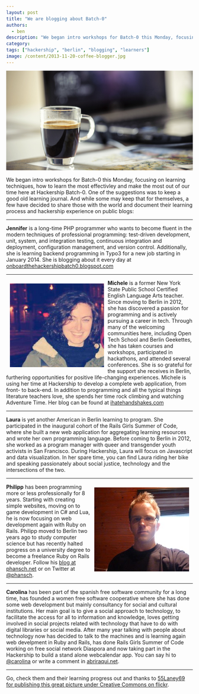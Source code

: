 ```yaml
---
layout: post
title: "We are blogging about Batch-0"
authors:
  - ben
description: "We began intro workshops for Batch-0 this Monday, focusing on learning techniques, how to learn the most effectivley and make the most out of our time here at Hackership Batch-0. One of the suggestions was to keep a good old learning journal. And while some may keep that for themselves, a few have decided to share those with the world and document their learning process and hackership experience on public blogs."
category: 
tags: ["hackership", "berlin", "blogging", "learners"]
image: /content/2013-11-20-coffee-blogger.jpg
---
```


![Blogging with Coffee](/content/2013-11-20-coffee-blogger.jpg)

We began intro workshops for Batch-0 this Monday, focusing on learning techniques, how to learn the most effectivley and make the most out of our time here at Hackership Batch-0. One of the suggestions was to keep a good old learning journal. And while some may keep that for themselves, a few have decided to share those with the world and document their learning process and hackership experience on public blogs:

---

**Jennifer** is a long-time PHP programmer who wants to become fluent in the modern techniques of professional programming: test-driven development, unit, system, and integration testing, continuous integration and deployment, configuration management, and version control.  Additionally, she is learning backend programming in Typo3 for a new job starting in January 2014. She is blogging about it every day at [onboardthehackershipbatch0.blogspot.com](http://onboardthehackershipbatch0.blogspot.com/)

---


<img src="/content/2013-11-20-sheley.png" style="float:left; margin: 10px;" alt="Picture of Michele"> **Michele** is a former New York State Public School Certified English Language Arts teacher. Since moving to Berlin in 2012, she has discovered a passion for programming and is actively pursuing a career in tech. Through many of the welcoming communities here, including Open Tech School and Berlin Geekettes, she has taken courses and workshops, participated in hackathons, and attended several conferences. She is so grateful for the support she receives in Berlin, furthering opportunities for positive life-changing experiences. Michele is using her time at Hackership to develop a complete web application, from front- to back-end. In addition to programming and all the typical things literature teachers love, she spends her time rock climbing and watching Adventure Time. Her blog can be found at [ihatehandshakes.com](http://www.ihatehandshakes.com)

---

**Laura** is yet another American in Berlin learning to program. She participated in the inaugural cohort of the Rails Girls Summer of Code, where she built a new web application for aggregating learning resources and wrote her own programming language. Before coming to Berlin in 2012, she worked as a program manager with queer and transgender youth activists in San Francisco. During Hackership, Laura will focus on Javascript and data visualization. In her spare time, you can find Laura riding her bike and speaking passionately about social justice, technology and the intersections of the two.

---

<img src="/content/2013-11-20-phansch.jpg" style="float:right; margin: 10px;" alt="Picture of Philipp"> **Philipp** has been programming more or less professionally for 8 years. Starting with creating simple websites, moving on to game development in C# and Lua, he is now focusing on web development again with Ruby on Rails. Philipp moved to Berlin two years ago to study computer science but has recently halted progress on a university degree to become a freelance Ruby on Rails developer. Follow his [blog at phansch.net](http://phansch.net) or on Twitter at [@phansch](http://www.twitter.com/phansch).

---

**Carolina** has been part of the spanish free software community for a long time, has founded a women free software cooperative where she has done some web development but mainly consultancy for social and cultural institutions. Her main goal is to give a social approach to technology, to facilitate the access for all to information and knowledge, loves getting involved in social projects related with technology that have to do with digital libraries or  social media. After many year talking with people about technology now has decided to talk to the machines and is learning again web develpment in Ruby and Rails, has done Rails Girls Summer of Code working on free social network Diaspora and now taking part in the Hackership to build a stand alone webcalendar app. You can say hi to [@carolina](http://www.twitter.com/carolina) or write a comment in [abriraqui.net](http://abriraqui.net).

---

Go, check them and their learning progress out and thanks to [55Laney69 for publishing this great picture under Creative Commons on flickr](http://www.flickr.com/photos/hansel5569/10069486844/).